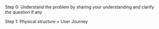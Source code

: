 Step 0: Understand the problem by sharing your understanding
and clarify the question if any

Step 1: Physical structure + User Journey
